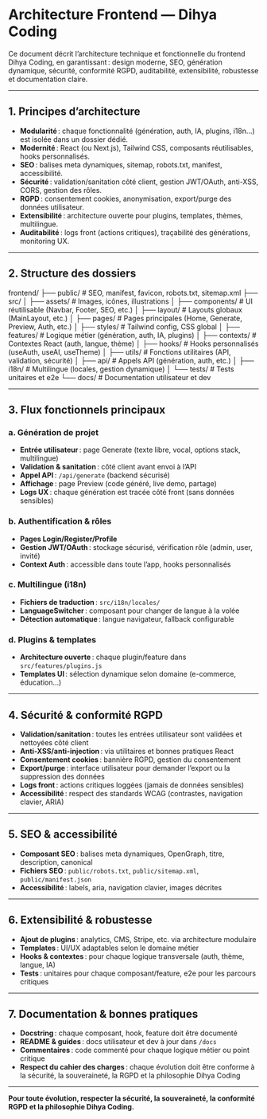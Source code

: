 # Architecture Frontend — Dihya Coding

Ce document décrit l’architecture technique et fonctionnelle du frontend Dihya Coding, en garantissant : design moderne, SEO, génération dynamique, sécurité, conformité RGPD, auditabilité, extensibilité, robustesse et documentation claire.

---

## 1. Principes d’architecture

- **Modularité** : chaque fonctionnalité (génération, auth, IA, plugins, i18n…) est isolée dans un dossier dédié.
- **Modernité** : React (ou Next.js), Tailwind CSS, composants réutilisables, hooks personnalisés.
- **SEO** : balises meta dynamiques, sitemap, robots.txt, manifest, accessibilité.
- **Sécurité** : validation/sanitation côté client, gestion JWT/OAuth, anti-XSS, CORS, gestion des rôles.
- **RGPD** : consentement cookies, anonymisation, export/purge des données utilisateur.
- **Extensibilité** : architecture ouverte pour plugins, templates, thèmes, multilingue.
- **Auditabilité** : logs front (actions critiques), traçabilité des générations, monitoring UX.

---

## 2. Structure des dossiers
frontend/
├── public/         # SEO, manifest, favicon, robots.txt, sitemap.xml
├── src/
│   ├── assets/     # Images, icônes, illustrations
│   ├── components/ # UI réutilisable (Navbar, Footer, SEO, etc.)
│   ├── layout/     # Layouts globaux (MainLayout, etc.)
│   ├── pages/      # Pages principales (Home, Generate, Preview, Auth, etc.)
│   ├── styles/     # Tailwind config, CSS global
│   ├── features/   # Logique métier (génération, auth, IA, plugins)
│   ├── contexts/   # Contextes React (auth, langue, thème)
│   ├── hooks/      # Hooks personnalisés (useAuth, useAI, useTheme)
│   ├── utils/      # Fonctions utilitaires (API, validation, sécurité)
│   ├── api/        # Appels API (génération, auth, etc.)
│   ├── i18n/       # Multilingue (locales, gestion dynamique)
│   └── tests/      # Tests unitaires et e2e
└── docs/           # Documentation utilisateur et dev


---

## 3. Flux fonctionnels principaux

### a. Génération de projet

- **Entrée utilisateur** : page Generate (texte libre, vocal, options stack, multilingue)
- **Validation & sanitation** : côté client avant envoi à l’API
- **Appel API** : `/api/generate` (backend sécurisé)
- **Affichage** : page Preview (code généré, live demo, partage)
- **Logs UX** : chaque génération est tracée côté front (sans données sensibles)

### b. Authentification & rôles

- **Pages Login/Register/Profile**
- **Gestion JWT/OAuth** : stockage sécurisé, vérification rôle (admin, user, invité)
- **Context Auth** : accessible dans toute l’app, hooks personnalisés

### c. Multilingue (i18n)

- **Fichiers de traduction** : `src/i18n/locales/`
- **LanguageSwitcher** : composant pour changer de langue à la volée
- **Détection automatique** : langue navigateur, fallback configurable

### d. Plugins & templates

- **Architecture ouverte** : chaque plugin/feature dans `src/features/plugins.js`
- **Templates UI** : sélection dynamique selon domaine (e-commerce, éducation…)

---

## 4. Sécurité & conformité RGPD

- **Validation/sanitation** : toutes les entrées utilisateur sont validées et nettoyées côté client
- **Anti-XSS/anti-injection** : via utilitaires et bonnes pratiques React
- **Consentement cookies** : bannière RGPD, gestion du consentement
- **Export/purge** : interface utilisateur pour demander l’export ou la suppression des données
- **Logs front** : actions critiques loggées (jamais de données sensibles)
- **Accessibilité** : respect des standards WCAG (contrastes, navigation clavier, ARIA)

---

## 5. SEO & accessibilité

- **Composant SEO** : balises meta dynamiques, OpenGraph, titre, description, canonical
- **Fichiers SEO** : `public/robots.txt`, `public/sitemap.xml`, `public/manifest.json`
- **Accessibilité** : labels, aria, navigation clavier, images décrites

---

## 6. Extensibilité & robustesse

- **Ajout de plugins** : analytics, CMS, Stripe, etc. via architecture modulaire
- **Templates** : UI/UX adaptables selon le domaine métier
- **Hooks & contextes** : pour chaque logique transversale (auth, thème, langue, IA)
- **Tests** : unitaires pour chaque composant/feature, e2e pour les parcours critiques

---

## 7. Documentation & bonnes pratiques

- **Docstring** : chaque composant, hook, feature doit être documenté
- **README & guides** : docs utilisateur et dev à jour dans `/docs`
- **Commentaires** : code commenté pour chaque logique métier ou point critique
- **Respect du cahier des charges** : chaque évolution doit être conforme à la sécurité, la souveraineté, la RGPD et la philosophie Dihya Coding

---

**Pour toute évolution, respecter la sécurité, la souveraineté, la conformité RGPD et la philosophie Dihya Coding.**
